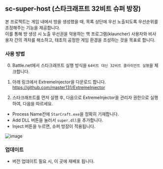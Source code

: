 ## sc-super-host (스타크래프트 32비트 슈퍼 방장)   
본 프로젝트는 게임 내에서 방을 생성했을 때, 목록 상단에 우선 노출되도록 우선순위를 조정해주는 기능을 제공합니다.    
이를 통해 방 생성 시 노출 우선권을 악용하는 핵 프로그램(klauncher) 사용자와 비사용자 간의 격차를 해소하고, 태초의 공정한 게임 환경을 조성하는 것을 목표로 합니다.

### 사용 방법

0. Battle.net에서 스타크래프트 실행 방식을 `64비트 대신 32비트 클라이언트 실행`을 체크합니다.

1. 아래 링크에서 ExtremeInjector을 다운로드 합니다.   
[https://github.com/master131/ExtremeInjector
](https://github.com/master131/ExtremeInjector/releases/download/v3.7.3/Extreme.Injector.v3.7.3.-.by.master131.rar)

2. 스타크래프트를 먼저 실행 후, 다음으로 ExtremeInjector을 관리자 권한으로 실행하여, 다음을 따르세요.
* Process Name칸에 `StarCraft.exe`을 정확히 기재합니다.
* Add DLL 버튼을 눌러서 `super.dll`을 추가합니다.
* Inject 버튼을 누르면, 슈퍼 방장이 적용됩니다.

![image](https://github.com/user-attachments/assets/95fdef61-97ce-498b-8e8e-3b72dece4195)

### 업데이트
* 버전 업데이트 필요 시, 이 곳에 재배포 됩니다.
